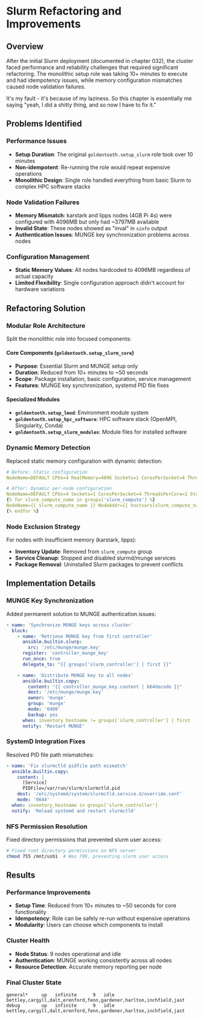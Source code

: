 # Slurm Refactoring and Improvements

## Overview

After the initial Slurm deployment (documented in chapter 032), the cluster faced performance and reliability challenges that required significant refactoring. The monolithic setup role was taking 10+ minutes to execute and had idempotency issues, while memory configuration mismatches caused node validation failures.

It's my fault - it's because of my laziness. So this chapter is essentially me saying "yeah, I did a shitty thing, and so now I have to fix it."

## Problems Identified

### Performance Issues
- **Setup Duration**: The original `goldentooth.setup_slurm` role took over 10 minutes
- **Non-idempotent**: Re-running the role would repeat expensive operations
- **Monolithic Design**: Single role handled everything from basic Slurm to complex HPC software stacks

### Node Validation Failures
- **Memory Mismatch**: karstark and lipps nodes (4GB Pi 4s) were configured with 4096MB but only had ~3797MB available
- **Invalid State**: These nodes showed as "inval" in `sinfo` output
- **Authentication Issues**: MUNGE key synchronization problems across nodes

### Configuration Management
- **Static Memory Values**: All nodes hardcoded to 4096MB regardless of actual capacity
- **Limited Flexibility**: Single configuration approach didn't account for hardware variations

## Refactoring Solution

### Modular Role Architecture
Split the monolithic role into focused components:

#### Core Components (`goldentooth.setup_slurm_core`)
- **Purpose**: Essential Slurm and MUNGE setup only
- **Duration**: Reduced from 10+ minutes to ~50 seconds
- **Scope**: Package installation, basic configuration, service management
- **Features**: MUNGE key synchronization, systemd PID file fixes

#### Specialized Modules
- **`goldentooth.setup_lmod`**: Environment module system
- **`goldentooth.setup_hpc_software`**: HPC software stack (OpenMPI, Singularity, Conda)
- **`goldentooth.setup_slurm_modules`**: Module files for installed software

### Dynamic Memory Detection

Replaced static memory configuration with dynamic detection:

```yaml
# Before: Static configuration
NodeName=DEFAULT CPUs=4 RealMemory=4096 Sockets=1 CoresPerSocket=4 ThreadsPerCore=1 State=UNKNOWN

# After: Dynamic per-node configuration
NodeName=DEFAULT CPUs=4 Sockets=1 CoresPerSocket=4 ThreadsPerCore=1 State=UNKNOWN
{% for slurm_compute_name in groups['slurm_compute'] %}
NodeName={{ slurm_compute_name }} NodeAddr={{ hostvars[slurm_compute_name].ipv4_address }} RealMemory={{ hostvars[slurm_compute_name].ansible_memtotal_mb }}
{% endfor %}
```

### Node Exclusion Strategy

For nodes with insufficient memory (karstark, lipps):
- **Inventory Update**: Removed from `slurm_compute` group
- **Service Cleanup**: Stopped and disabled slurmd/munge services
- **Package Removal**: Uninstalled Slurm packages to prevent conflicts

## Implementation Details

### MUNGE Key Synchronization

Added permanent solution to MUNGE authentication issues:

```yaml
- name: 'Synchronize MUNGE keys across cluster'
  block:
    - name: 'Retrieve MUNGE key from first controller'
      ansible.builtin.slurp:
        src: '/etc/munge/munge.key'
      register: 'controller_munge_key'
      run_once: true
      delegate_to: "{{ groups['slurm_controller'] | first }}"

    - name: 'Distribute MUNGE key to all nodes'
      ansible.builtin.copy:
        content: "{{ controller_munge_key.content | b64decode }}"
        dest: '/etc/munge/munge.key'
        owner: 'munge'
        group: 'munge'
        mode: '0400'
        backup: yes
      when: inventory_hostname != groups['slurm_controller'] | first
      notify: 'Restart MUNGE'
```

### SystemD Integration Fixes

Resolved PID file path mismatches:

```yaml
- name: 'Fix slurmctld pidfile path mismatch'
  ansible.builtin.copy:
    content: |
      [Service]
      PIDFile=/var/run/slurm/slurmctld.pid
    dest: '/etc/systemd/system/slurmctld.service.d/override.conf'
    mode: '0644'
  when: inventory_hostname in groups['slurm_controller']
  notify: 'Reload systemd and restart slurmctld'
```

### NFS Permission Resolution

Fixed directory permissions that prevented slurm user access:

```bash
# Fixed root directory permissions on NFS server
chmod 755 /mnt/usb1  # Was 700, preventing slurm user access
```

## Results

### Performance Improvements
- **Setup Time**: Reduced from 10+ minutes to ~50 seconds for core functionality
- **Idempotency**: Role can be safely re-run without expensive operations
- **Modularity**: Users can choose which components to install

### Cluster Health
- **Node Status**: 9 nodes operational and idle
- **Authentication**: MUNGE working consistently across all nodes
- **Resource Detection**: Accurate memory reporting per node

### Final Cluster State
```
general*     up   infinite      9   idle bettley,cargyll,dalt,erenford,fenn,gardener,harlton,inchfield,jast
debug        up   infinite      9   idle bettley,cargyll,dalt,erenford,fenn,gardener,harlton,inchfield,jast
```
